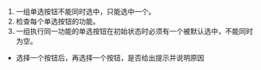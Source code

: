 1. 一组单选按钮不能同时选中，只能选中一个。
2. 检查每个单选按钮的功能。
3. 一组执行同一功能的单选按钮在初始状态时必须有一个被默认选中，不能同时为空。

* 选择一个按钮后，再选择一个按钮，是否给出提示并说明原因